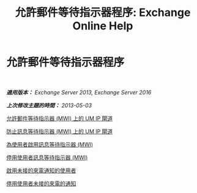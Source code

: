 ﻿---
title: '允許郵件等待指示器程序: Exchange Online Help'
TOCTitle: 允許郵件等待指示器程序
ms:assetid: 608082bc-015e-45ef-8ebc-f77465080381
ms:mtpsurl: https://technet.microsoft.com/zh-tw/library/Dn135233(v=EXCHG.150)
ms:contentKeyID: 54652586
ms.date: 05/23/2018
mtps_version: v=EXCHG.150
ms.translationtype: MT
---

# 允許郵件等待指示器程序

 

_**適用版本：** Exchange Server 2013, Exchange Server 2016_

_**上次修改主題的時間：** 2013-05-03_

[允許郵件等待指示器 (MWI) 上的 UM IP 閘道](allow-message-waiting-indicator-mwi-on-a-um-ip-gateway-exchange-2013-help.md)

[防止訊息等待指示器 (MWI) 上的 UM IP 閘道](prevent-message-waiting-indicator-mwi-on-a-um-ip-gateway-exchange-2013-help.md)

[為使用者啟用訊息等待指示器 (MWI)](enable-message-waiting-indicator-mwi-for-users-exchange-2013-help.md)

[停用使用者訊息等待指示器 (MWI)](disable-message-waiting-indicator-mwi-for-users-exchange-2013-help.md)

[啟用未接的來電通知的使用者](enable-missed-call-notifications-for-a-user-exchange-2013-help.md)

[停用使用者未接的來電的通知](disable-missed-call-notifications-for-a-user-exchange-2013-help.md)

